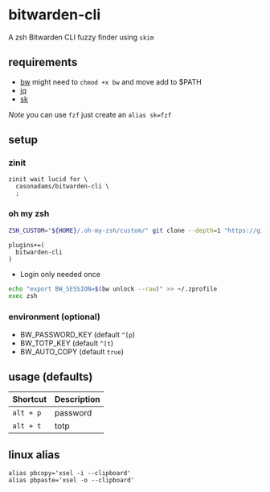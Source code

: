 # bitwarden-cli

A zsh Bitwarden CLI fuzzy finder using `skim`

## requirements

- [bw](https://bitwarden.com/download/) might need to `chmod +x bw` and move add to $PATH
- [jq](https://stedolan.github.io/jq/)
- [sk](https://github.com/lotabout/skim#package-managers)

*Note* you can use `fzf` just create an `alias sk=fzf`

## setup

### zinit

```~/.zshrc
zinit wait lucid for \
  casonadams/bitwarden-cli \
  ;
```

### oh my zsh

```sh
ZSH_CUSTOM="${HOME}/.oh-my-zsh/custom/" git clone --depth=1 "https://github.com/casonadams/bitwarden-cli.git" "${ZSH_CUSTOM}/plugins/bitwarden-cli"
```

```~/.zshrc
plugins+=(
  bitwarden-cli
)
```

- Login only needed once

```sh
echo "export BW_SESSION=$(bw unlock --raw)" >> ~/.zprofile
exec zsh
```

### environment (optional)

- BW_PASSWORD_KEY (default `^[p`)
- BW_TOTP_KEY     (default `^[t`)
- BW_AUTO_COPY    (default `true`)

## usage (defaults)

| Shortcut | Description |
|----------|-------------|
|`alt + p` | password    |
|`alt + t` | totp        |

## linux alias

```~/.zshrc
alias pbcopy='xsel -i --clipboard'
alias pbpaste='xsel -o --clipboard'
```
